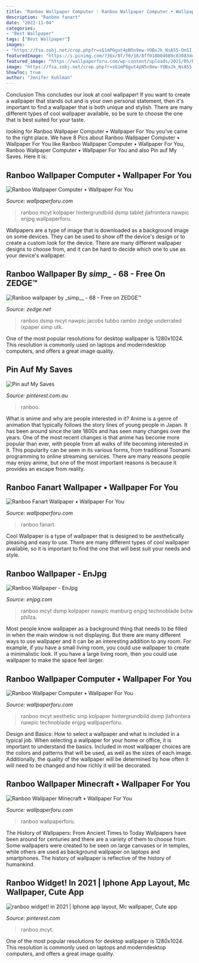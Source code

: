 ```yaml
---
title: "Ranboo Wallpaper Computer : Ranboo Wallpaper Computer • Wallpaper For You"
description: "Ranboo fanart"
date: "2022-11-04"
categories:
- "Best Wallpaper"
tags: ["Best Wallpaper"]
images:
- "https://fsa.zobj.net/crop.php?r=sG1mP6gut4pN5n9ew-YOBxJk_NsA55-OnSI-WrYywKRCxjS1-tlLOB8OXzNKyiuhZ_kAbm-7uIq4YjOSnFSQ8OL4FkvngvEi7Zv93q7vCMOeP_WRWXSRNpBGwvDdxuSbIgT4wjQk6Ym3krY6"
featuredImage: "https://i.pinimg.com/736x/8f/f0/18/8ff018004689c83083decbbcabb9ac61.jpg"
featured_image: "https://wallpaperforu.com/wp-content/uploads/2021/05/Ranboo-Wallpaper-31600x1200.jpg"
image: "https://fsa.zobj.net/crop.php?r=sG1mP6gut4pN5n9ew-YOBxJk_NsA55-OnSI-WrYywKRCxjS1-tlLOB8OXzNKyiuhZ_kAbm-7uIq4YjOSnFSQ8OL4FkvngvEi7Zv93q7vCMOeP_WRWXSRNpBGwvDdxuSbIgT4wjQk6Ym3krY6"
ShowToc: true
author: "Jenifer Kuhlman"
---
```



Conclusion
This concludes our look at cool wallpaper! If you want to create a wallpaper that stands out and is your own personal statement, then it's important to find a wallpaper that is both unique and stylish. There are many different types of cool wallpaper available, so be sure to choose the one that is best suited for your taste.

	

		
looking for Ranboo Wallpaper Computer • Wallpaper For You you've came to the right place. We have 8 Pics about Ranboo Wallpaper Computer • Wallpaper For You like Ranboo Wallpaper Computer • Wallpaper For You, Ranboo Wallpaper Computer • Wallpaper For You and also Pin auf My Saves. Here it is:
		
    
## Ranboo Wallpaper Computer • Wallpaper For You

<img loading=lazy src="https://wallpaperforu.com/wp-content/uploads/2021/05/Ranboo-Wallpaper-4-1536x864.jpg" onerror="this.onerror=null;this.src='https://tse1.mm.bing.net/th?id=OIP.opWgAcbrDdIrop494MtxKQHaEK&amp;pid=15.1';" alt="Ranboo Wallpaper Computer • Wallpaper For You">

_Source: wallpaperforu.com_

>ranboo mcyt kolpaper hintergrundbild dsmp tablet jlafrontera nawpic enjpg wallpaperforu. 

	

Wallpapers are a type of image that is downloaded as a background image on some devices. They can be used to show off the device's design or to create a custom look for the device. There are many different wallpaper designs to choose from, and it can be hard to decide which one to use as your device's wallpaper.

    
## Ranboo Wallpaper By _simp__ - 68 - Free On ZEDGE™

<img loading=lazy src="https://fsa.zobj.net/crop.php?r=sG1mP6gut4pN5n9ew-YOBxJk_NsA55-OnSI-WrYywKRCxjS1-tlLOB8OXzNKyiuhZ_kAbm-7uIq4YjOSnFSQ8OL4FkvngvEi7Zv93q7vCMOeP_WRWXSRNpBGwvDdxuSbIgT4wjQk6Ym3krY6" onerror="this.onerror=null;this.src='https://tse4.mm.bing.net/th?id=OIP.w3E8_CLuE4Y0FoZp85QtIAHaMZ&amp;pid=15.1';" alt="Ranboo wallpaper by _simp__ - 68 - Free on ZEDGE™">

_Source: zedge.net_

>ranboo dsmp mcyt nawpic jacobs tubbo rambo zedge underrated ixpaper simp utk. 

	

One of the most popular resolutions for desktop wallpaper is 1280x1024. This resolution is commonly used on laptops and moderndesktop computers, and offers a great image quality.

    
## Pin Auf My Saves

<img loading=lazy src="https://i.pinimg.com/736x/8f/f0/18/8ff018004689c83083decbbcabb9ac61.jpg" onerror="this.onerror=null;this.src='https://tse3.mm.bing.net/th?id=OIP.4jkQXRy7yshhnXiTxSlteQHaD4&amp;pid=15.1';" alt="Pin auf My Saves">

_Source: pinterest.com.au_

>ranboo. 

	

What is anime and why are people interested in it?
Anime is a genre of animation that typically follows the story lines of young people in Japan. It has been around since the late 1800s and has seen many changes over the years. One of the most recent changes is that anime has become more popular than ever, with people from all walks of life becoming interested in it. This popularity can be seen in its various forms, from traditional Toonami programming to online streaming services. There are many reasons people may enjoy anime, but one of the most important reasons is because it provides an escape from reality.

    
## Ranboo Fanart Wallpaper • Wallpaper For You

<img loading=lazy src="https://wallpaperforu.com/wp-content/uploads/2021/05/Ranboo-Wallpaper-31600x1200.jpg" onerror="this.onerror=null;this.src='https://tse2.mm.bing.net/th?id=OIP.vin7wepMGj4fndJMphNLyAHaFj&amp;pid=15.1';" alt="Ranboo Fanart Wallpaper • Wallpaper For You">

_Source: wallpaperforu.com_

>ranboo fanart. 

	

Cool Wallpaper is a type of wallpaper that is designed to be aesthetically pleasing and easy to use. There are many different types of cool wallpaper available, so it is important to find the one that will best suit your needs and style.

    
## Ranboo Wallpaper - EnJpg

<img loading=lazy src="https://www.enjpg.com/img/2020/ranboo-7.jpg" onerror="this.onerror=null;this.src='https://tse2.mm.bing.net/th?id=OIP.rMe6E0VFRyZcK55X91GkuwHaFj&amp;pid=15.1';" alt="Ranboo Wallpaper - EnJpg">

_Source: enjpg.com_

>ranboo mcyt dsmp kolpaper nawpic manburg enjpg technoblade botw philza. 

	

Most people know wallpaper as a background thing that needs to be filled in when the main window is not displaying. But there are many different ways to use wallpaper and it can be an interesting addition to any room. For example, if you have a small living room, you could use wallpaper to create a minimalistic look. If you have a large living room, then you could use wallpaper to make the space feel larger.

    
## Ranboo Wallpaper Computer • Wallpaper For You

<img loading=lazy src="https://wallpaperforu.com/wp-content/uploads/2021/05/Ranboo-Wallpaper-4-768x432.jpg" onerror="this.onerror=null;this.src='https://tse3.mm.bing.net/th?id=OIP.9VMgqB7gbml0RhfUNIK4GAHaEK&amp;pid=15.1';" alt="Ranboo Wallpaper Computer • Wallpaper For You">

_Source: wallpaperforu.com_

>ranboo mcyt aesthetic smp kolpaper hintergrundbild dsmp jlafrontera nawpic technoblade enjpg wallpaperforu. 

	

Design and Basics: How to select a wallpaper and what is included in a typical job.
When selecting a wallpaper for your home or office, it is important to understand the basics. Included in most wallpaper choices are the colors and patterns that will be used, as well as the sizes of each image. Additionally, the quality of the wallpaper will be determined by how often it will need to be changed and how richly it will be decorated.

    
## Ranboo Wallpaper Minecraft • Wallpaper For You

<img loading=lazy src="https://wallpaperforu.com/wp-content/uploads/2021/05/Ranboo-Wallpaper-2-11920x1080.jpg" onerror="this.onerror=null;this.src='https://tse4.mm.bing.net/th?id=OIP._UqTVWNxgmm1ZCoXBYFyrgHaEK&amp;pid=15.1';" alt="Ranboo Wallpaper Minecraft • Wallpaper For You">

_Source: wallpaperforu.com_

>ranboo wallpaperforu. 

	

The History of Wallpapers: From Ancient Times to Today
Wallpapers have been around for centuries and there are a variety of them to choose from. Some wallpapers were created to be seen on large canvases or in temples, while others are used as background wallpaper on laptops and smartphones. The history of wallpaper is reflective of the history of humankind.

    
## Ranboo Widget! In 2021 | Iphone App Layout, Mc Wallpaper, Cute App

<img loading=lazy src="https://i.pinimg.com/736x/70/0b/32/700b321d8d5513eef7d75d85de21cbaf.jpg" onerror="this.onerror=null;this.src='https://tse3.mm.bing.net/th?id=OIP.tCA2eDovait9ATqmI29ngwHaHe&amp;pid=15.1';" alt="ranboo widget! in 2021 | Iphone app layout, Mc wallpaper, Cute app">

_Source: pinterest.com_

>ranboo mcyt. 

	

One of the most popular resolutions for desktop wallpaper is 1280x1024. This resolution is commonly used on laptops and moderndesktop computers, and offers a great image quality.

